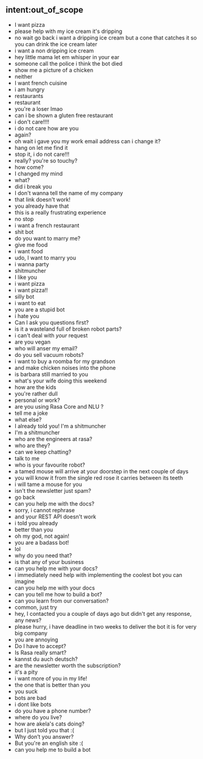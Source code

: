 ## intent:out_of_scope
- I want pizza
- please help with my ice cream it's dripping
- no wait go back i want a dripping ice cream but a cone that catches it so you can drink the ice cream later
- i want a non dripping ice cream
- hey little mama let em whisper in your ear
- someone call the police i think the bot died
- show me a picture of a chicken
- neither
- I want french cuisine
- i am hungry
- restaurants
- restaurant
- you're a loser lmao
- can i be shown a gluten free restaurant
- i don't care!!!!
- i do not care how are you
- again?
- oh wait i gave you my work email address can i change it?
- hang on let me find it
- stop it, i do not care!!!
- really? you're so touchy?
- how come?
- I changed my mind
- what?
- did i break you
- I don't wanna tell the name of my company
- that link doesn't work!
- you already have that
- this is a really frustrating experience
- no stop
- i want a french restaurant
- shit bot
- do you want to marry me?
- give me food
- i want food
- udo, I want to marry you
- i wanna party
- shitmuncher
- I like you
- i want pizza
- i want pizza!!
- silly bot
- i want to eat
- you are a stupid bot
- i hate you
- Can I ask you questions first?
- is it a wasteland full of broken robot parts?
- i can't deal with _your_ request
- are you vegan
- who will anser my email?
- do you sell vacuum robots?
- i want to buy a roomba for my grandson
- and make chicken noises into the phone
- is barbara still married to you
- what's your wife doing this weekend
- how are the kids
- you're rather dull
- personal or work?
- are you using Rasa Core and NLU ?
- tell me a joke
- what else?
- I already told you! I'm a shitmuncher
- I'm a shitmuncher
- who are the engineers at rasa?
- who are they?
- can we keep chatting?
- talk to me
- who is your favourite robot?
- a tamed mouse will arrive at your doorstep in the next couple of days
- you will know it from the single red rose it carries between its teeth
- i will tame a mouse for you
- isn't the newsletter just spam?
- go back
- can you help me with the docs?
- sorry, i cannot rephrase
- and your REST API doesn't work
- i told you already
- better than you
- oh my god, not again!
- you are a badass bot!
- lol
- why do you need that?
- is that any of your business
- can you help me with your docs?
- i immediately need help with implementing the coolest bot you can imagine
- can you help me with your docs
- can you tell me how to build a bot?
- can you learn from our conversation?
- common, just try
- hey, I contacted you a couple of days ago but didn't get any response, any news?
- please hurry, i have deadline in two weeks to deliver the bot it is for very big company
- you are annoying
- Do I have to accept?
- Is Rasa really smart?
- kannst du auch deutsch?
- are the newsletter worth the subscription?
- it's a pity
- i want more of you in my life!
- the one that is better than you
- you suck
- bots are bad
- i dont like bots
- do you have a phone number?
- where do you live?
- how are akela's cats doing?
- but I just told you that :(
- Why don’t you answer?
- But you're an english site :(
- can you help me to build a bot
